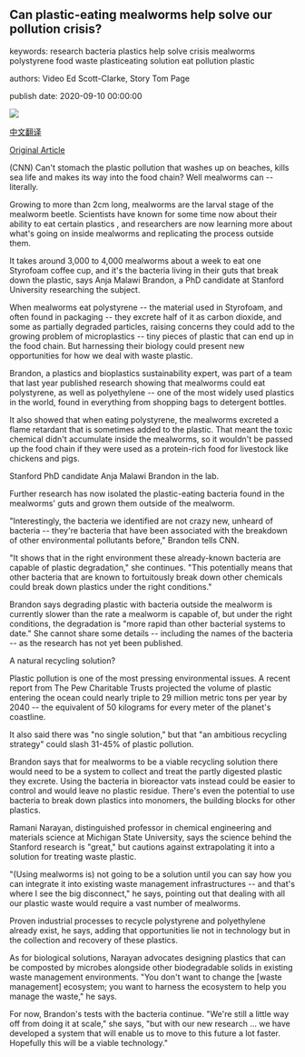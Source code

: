## Can plastic-eating mealworms help solve our pollution crisis?

keywords: research bacteria plastics help solve crisis mealworms polystyrene food waste plasticeating solution eat pollution plastic

authors: Video Ed Scott-Clarke, Story Tom Page

publish date: 2020-09-10 00:00:00

![](https://cdn.cnn.com/cnnnext/dam/assets/200909170231-how-mealworms-eat-plastic-c2e-2-super-tease.jpg)

[中文翻译](Can%20plastic-eating%20mealworms%20help%20solve%20our%20pollution%20crisis%3F_zh.md)

[Original Article](https://edition.cnn.com/2020/09/10/world/mealworms-bacteria-plastic-waste-c2e-spc-intl/index.html)

(CNN) Can't stomach the plastic pollution that washes up on beaches, kills sea life and makes its way into the food chain? Well mealworms can -- literally.

Growing to more than 2cm long, mealworms are the larval stage of the mealworm beetle. Scientists have known for some time now about their ability to eat certain plastics , and researchers are now learning more about what's going on inside mealworms and replicating the process outside them.

It takes around 3,000 to 4,000 mealworms about a week to eat one Styrofoam coffee cup, and it's the bacteria living in their guts that break down the plastic, says Anja Malawi Brandon, a PhD candidate at Stanford University researching the subject.

When mealworms eat polystyrene -- the material used in Styrofoam, and often found in packaging -- they excrete half of it as carbon dioxide, and some as partially degraded particles, raising concerns they could add to the growing problem of microplastics -- tiny pieces of plastic that can end up in the food chain. But harnessing their biology could present new opportunities for how we deal with waste plastic.

Brandon, a plastics and bioplastics sustainability expert, was part of a team that last year published research showing that mealworms could eat polystyrene, as well as polyethylene -- one of the most widely used plastics in the world, found in everything from shopping bags to detergent bottles.

It also showed that when eating polystyrene, the mealworms excreted a flame retardant that is sometimes added to the plastic. That meant the toxic chemical didn't accumulate inside the mealworms, so it wouldn't be passed up the food chain if they were used as a protein-rich food for livestock like chickens and pigs.

Stanford PhD candidate Anja Malawi Brandon in the lab.

Further research has now isolated the plastic-eating bacteria found in the mealworms' guts and grown them outside of the mealworm.

"Interestingly, the bacteria we identified are not crazy new, unheard of bacteria -- they're bacteria that have been associated with the breakdown of other environmental pollutants before," Brandon tells CNN.

"It shows that in the right environment these already-known bacteria are capable of plastic degradation," she continues. "This potentially means that other bacteria that are known to fortuitously break down other chemicals could break down plastics under the right conditions."

Brandon says degrading plastic with bacteria outside the mealworm is currently slower than the rate a mealworm is capable of, but under the right conditions, the degradation is "more rapid than other bacterial systems to date." She cannot share some details -- including the names of the bacteria -- as the research has not yet been published.

A natural recycling solution?

Plastic pollution is one of the most pressing environmental issues. A recent report from The Pew Charitable Trusts projected the volume of plastic entering the ocean could nearly triple to 29 million metric tons per year by 2040 -- the equivalent of 50 kilograms for every meter of the planet's coastline.

It also said there was "no single solution," but that "an ambitious recycling strategy" could slash 31-45% of plastic pollution.

Brandon says that for mealworms to be a viable recycling solution there would need to be a system to collect and treat the partly digested plastic they excrete. Using the bacteria in bioreactor vats instead could be easier to control and would leave no plastic residue. There's even the potential to use bacteria to break down plastics into monomers, the building blocks for other plastics.

Ramani Narayan, distinguished professor in chemical engineering and materials science at Michigan State University, says the science behind the Stanford research is "great," but cautions against extrapolating it into a solution for treating waste plastic.

"(Using mealworms is) not going to be a solution until you can say how you can integrate it into existing waste management infrastructures -- and that's where I see the big disconnect," he says, pointing out that dealing with all our plastic waste would require a vast number of mealworms.

Proven industrial processes to recycle polystyrene and polyethylene already exist, he says, adding that opportunities lie not in technology but in the collection and recovery of these plastics.

As for biological solutions, Narayan advocates designing plastics that can be composted by microbes alongside other biodegradable solids in existing waste management environments. "You don't want to change the [waste management] ecosystem; you want to harness the ecosystem to help you manage the waste," he says.

For now, Brandon's tests with the bacteria continue. "We're still a little way off from doing it at scale," she says, "but with our new research ... we have developed a system that will enable us to move to this future a lot faster. Hopefully this will be a viable technology."